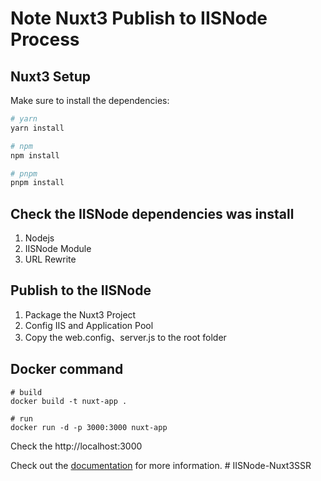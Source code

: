# Note Nuxt3 Publish to IISNode Process

## Nuxt3 Setup

Make sure to install the dependencies:

```bash
# yarn
yarn install

# npm
npm install

# pnpm
pnpm install
```

## Check the IISNode dependencies was install
1. Nodejs
2. IISNode Module
3. URL Rewrite

## Publish to the IISNode
1. Package the Nuxt3 Project
2. Config IIS and Application Pool
3. Copy the web.config、server.js to the root folder

## Docker command
```
# build 
docker build -t nuxt-app .

# run
docker run -d -p 3000:3000 nuxt-app
```

Check the http://localhost:3000

Check out the [documentation](https://hackmd.io/V3VSjUpLS2yE6EwVYCJR8g?both) for more information.
#   I I S N o d e - N u x t 3 S S R  
 